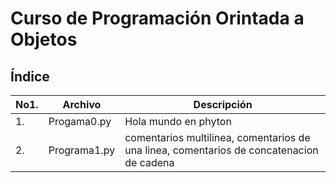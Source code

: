 # Curso de Programación Orintada a Objetos

## Índice

|No1.|Archivo|Descripción|
|--|--|--|
|1.|Progama0.py|Hola mundo en phyton
|2.|Programa1.py|comentarios multilinea, comentarios de una linea, comentarios de concatenacion de cadena|
